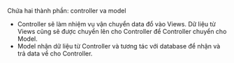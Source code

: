 Chứa hai thành phần: controller va model
- Controller sẽ làm nhiệm vụ vận chuyển data đổ vào Views. Dữ liệu từ Views cũng sẽ được chuyển lên cho Controller để Controller chuyển cho Model.
- Model nhận dữ liệu từ Controller và tương tác với database để nhận và trả data về cho Controller.

